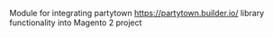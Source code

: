 Module for integrating partytown https://partytown.builder.io/ library functionality into Magento 2 project
